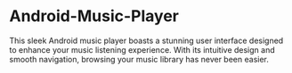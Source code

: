 # Android-Music-Player
This sleek Android music player boasts a stunning user interface designed to enhance your music listening experience. With its intuitive design and smooth navigation, browsing your music library has never been easier.
